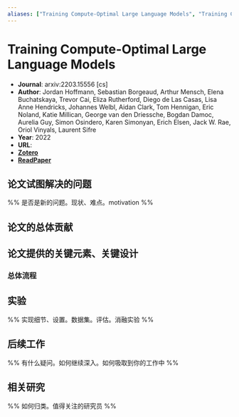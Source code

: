 ```yaml
---
aliases: ["Training Compute-Optimal Large Language Models", "Training Compute-Optimal Large Language Models, 2022", "Chinchilla"]
---
```

# Training Compute-Optimal Large Language Models

- **Journal**: arxiv:2203.15556 [cs]
- **Author**: Jordan Hoffmann, Sebastian Borgeaud, Arthur Mensch, Elena Buchatskaya, Trevor Cai, Eliza Rutherford, Diego de Las Casas, Lisa Anne Hendricks, Johannes Welbl, Aidan Clark, Tom Hennigan, Eric Noland, Katie Millican, George van den Driessche, Bogdan Damoc, Aurelia Guy, Simon Osindero, Karen Simonyan, Erich Elsen, Jack W. Rae, Oriol Vinyals, Laurent Sifre
- **Year**: 2022
- **URL**: 
- [**Zotero**](zotero://select/items/@2022TrainingComputeOptimalLargeHoffmann)
- [**ReadPaper**](https://readpaper.com/pdf-annotate/note?pdfId=4607170541886906369&noteId=1672452312410647296)

## 论文试图解决的问题

%% 是否是新的问题。现状、难点。motivation %%

## 论文的总体贡献

## 论文提供的关键元素、关键设计

### 总体流程

## 实验

%% 实现细节、设置。数据集。评估。消融实验 %%

## 后续工作

%% 有什么疑问。如何继续深入。如何吸取到你的工作中 %%

## 相关研究

%% 如何归类。值得关注的研究员 %%
